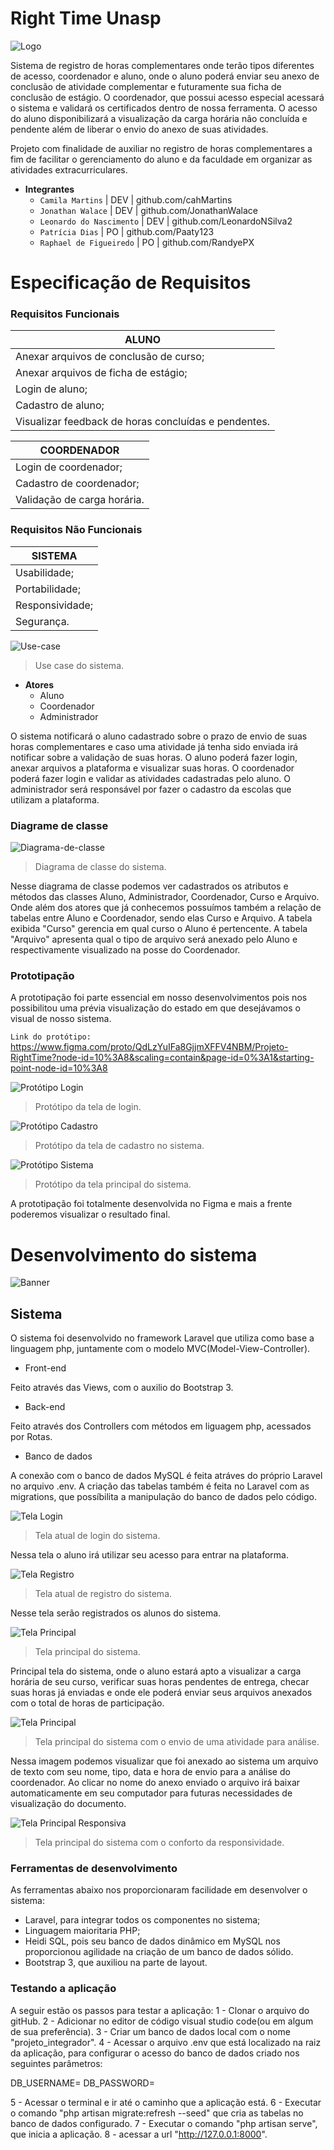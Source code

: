 # Right Time Unasp
![Logo](/imagesReadme/Logo.png "Right Time Logo")

Sistema de registro de horas complementares onde terão tipos diferentes de acesso, coordenador e aluno, onde o aluno poderá enviar seu anexo de conclusão de atividade complementar e futuramente sua ficha de conclusão de estágio. O coordenador, que possui acesso especial acessará o sistema e validará os certificados dentro de nossa ferramenta. O acesso do aluno disponibilizará a visualização da carga horária não concluída e pendente além de liberar o envio do anexo de suas atividades.

Projeto com finalidade de auxiliar no registro de horas complementares a fim de facilitar o gerenciamento do aluno e da faculdade em organizar as atividades extracurriculares.

* **Integrantes**
  * `Camila Martins`  | DEV | github.com/cahMartins
  * `Jonathan Walace` | DEV | github.com/JonathanWalace   
  * `Leonardo do Nascimento`  | DEV | github.com/LeonardoNSilva2   
  * `Patrícia Dias`   | PO | github.com/Paaty123   
  * `Raphael de Figueiredo`   | PO | github.com/RandyePX  

# Especificação de Requisitos

### Requisitos Funcionais
| **ALUNO** |
|-----------|
| Anexar arquivos de conclusão de curso; |
| Anexar arquivos de ficha de estágio; |
| Login de aluno; |
| Cadastro de aluno; |
| Visualizar feedback de horas concluídas e pendentes. |

| **COORDENADOR** |
|-----------------|
| Login de coordenador; |
| Cadastro de coordenador; |
| Validação de carga horária. |

### Requisitos Não Funcionais
| **SISTEMA** |
|-------------|
| Usabilidade; |
| Portabilidade; |
| Responsividade; |
| Segurança. |

![Use-case](/imagesReadme/Use-case.png "Caso de uso")
> Use case do sistema.

* **Atores**
  * Aluno
  * Coordenador
  * Administrador

O sistema notificará o aluno cadastrado sobre o prazo de envio de suas horas complementares e caso uma atividade já tenha sido enviada irá notificar sobre a validação de suas horas. O aluno poderá fazer login, anexar arquivos a plataforma e visualizar suas horas. O coordenador poderá fazer login e validar as atividades cadastradas pelo aluno. O administrador será responsável por fazer o cadastro da escolas que utilizam a plataforma.

### Diagrame de classe
![Diagrama-de-classe](/imagesReadme/Diagrama-de-classe.png "Diagrama de Classe")
> Diagrama de classe do sistema.

Nesse diagrama de classe podemos ver cadastrados os atributos e métodos das classes Aluno, Administrador, Coordenador, Curso e Arquivo. Onde além dos atores que já conhecemos possuímos também a relação de tabelas entre Aluno e Coordenador, sendo elas Curso e Arquivo. A tabela exibida "Curso" gerencia em qual curso o Aluno é pertencente. A tabela "Arquivo" apresenta qual o tipo de arquivo será anexado pelo Aluno e respectivamente visualizado na posse do Coordenador. 

### Prototipação

A prototipação foi parte essencial em nosso desenvolvimentos pois nos possibilitou uma prévia visualização do estado em que desejávamos o visual de nosso sistema.

`Link do protótipo:` https://www.figma.com/proto/QdLzYuIFa8GjjmXFFV4NBM/Projeto-RightTime?node-id=10%3A8&scaling=contain&page-id=0%3A1&starting-point-node-id=10%3A8


![Protótipo Login](/imagesReadme/Login.png "Tela de Protótipo - Login")
> Protótipo da tela de login.

![Protótipo Cadastro](/imagesReadme/Cadastro.png "Tela de Protótipo - Cadastro")
> Protótipo da tela de cadastro no sistema.

![Protótipo Sistema](/imagesReadme/Tela-principal.png "Tela de Protótipo - Principal")
> Protótipo da tela principal do sistema.

A prototipação foi totalmente desenvolvida no Figma e mais a frente poderemos visualizar o resultado final.

# Desenvolvimento do sistema

![Banner](/imagesReadme/Banner.png "Banner de horas complementares")

## Sistema

O sistema foi desenvolvido no framework Laravel que utiliza como base a linguagem php, juntamente com o modelo MVC(Model-View-Controller).

* Front-end

Feito através das Views, com o auxilio do Bootstrap 3.

* Back-end

Feito através dos Controllers com métodos em liguagem php, acessados por Rotas.

* Banco de dados

A conexão com o banco de dados MySQL é feita atráves do próprio Laravel no arquivo .env. 
A criação das tabelas também é feita no Laravel com as migrations, que possíbilita a manipulação do banco de dados pelo código.

![Tela Login](/imagesReadme/telaLogin.jpg "Tela de Login")
> Tela atual de login do sistema.

Nessa tela o aluno irá utilizar seu acesso para entrar na plataforma.

![Tela Registro](/imagesReadme/telaRegistro.jpg "Tela de Registro")
> Tela atual de registro do sistema.

Nesse tela serão registrados os alunos do sistema.

![Tela Principal](/imagesReadme/telaPrincipal.jpg "Tela Principal")
> Tela principal do sistema.

Principal tela do sistema, onde o aluno estará apto a visualizar a carga horária de seu curso, verificar suas horas pendentes de entrega, checar suas horas já enviadas e onde ele poderá enviar seus arquivos anexados com o total de horas de participação.

![Tela Principal](/imagesReadme/telaPrincipal2.jpg "Tela Principal")
> Tela principal do sistema com o envio de uma atividade para análise.

Nessa imagem podemos visualizar que foi anexado ao sistema um arquivo de texto com seu nome, tipo, data e hora de envio para a análise do coordenador. Ao clicar no nome do anexo enviado o arquivo irá baixar automaticamente em seu computador para futuras necessidades de visualização do documento.

![Tela Principal Responsiva](/imagesReadme/responsivo2.jpg "Tela Principal Responsiva")
> Tela principal do sistema com o conforto da responsividade.

### Ferramentas de desenvolvimento
As ferramentas abaixo nos proporcionaram facilidade em desenvolver o sistema:
* Laravel, para integrar todos os componentes no sistema;
* Linguagem maioritaria PHP;
* Heidi SQL, pois seu banco de dados dinâmico em MySQL nos proporcionou agilidade na criação de um banco de dados sólido.
* Bootstrap 3, que auxiliou na parte de layout.

### Testando a aplicação 

A seguir estão os passos para testar a aplicação:
1 - Clonar o arquivo do gitHub.
2 - Adicionar no editor de código visual studio code(ou em algum de sua preferência).
3 - Criar um banco de dados local com o nome "projeto_integrador".
4 - Acessar o arquivo .env que está localizado na raiz da aplicação, para configurar o acesso do banco de dados criado nos seguintes parâmetros:

DB_USERNAME=
DB_PASSWORD=

5 - Acessar o terminal e ir até o caminho que a aplicação está.
6 - Executar o comando "php artisan migrate:refresh --seed" que cria as tabelas no banco de dados configurado.
7 - Executar o comando "php artisan serve", que inicia a aplicação.
8 - acessar a url "http://127.0.0.1:8000".

